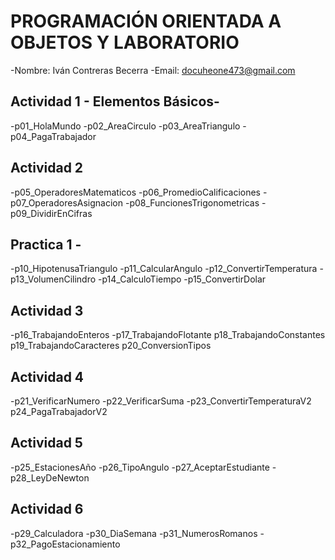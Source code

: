 # PROGRAMACIÓN ORIENTADA A OBJETOS Y LABORATORIO
-Nombre: Iván Contreras Becerra
-Email: docuheone473@gmail.com

## Actividad 1 - Elementos Básicos-
-p01_HolaMundo
-p02_AreaCirculo
-p03_AreaTriangulo
-p04_PagaTrabajador

## Actividad 2
-p05_OperadoresMatematicos
-p06_PromedioCalificaciones
-p07_OperadoresAsignacion
-p08_FuncionesTrigonometricas
-p09_DividirEnCifras

## Practica 1 - 
-p10_HipotenusaTriangulo
-p11_CalcularAngulo
-p12_ConvertirTemperatura
-p13_VolumenCilindro
-p14_CalculoTiempo
-p15_ConvertirDolar

## Actividad 3 
-p16_TrabajandoEnteros
-p17_TrabajandoFlotante
p18_TrabajandoConstantes
p19_TrabajandoCaracteres
p20_ConversionTipos

## Actividad 4
-p21_VerificarNumero
-p22_VerificarSuma
-p23_ConvertirTemperaturaV2
p24_PagaTrabajadorV2

## Actividad 5
-p25_EstacionesAño
-p26_TipoAngulo
-p27_AceptarEstudiante
-p28_LeyDeNewton

## Actividad 6
-p29_Calculadora
-p30_DiaSemana
-p31_NumerosRomanos
-p32_PagoEstacionamiento